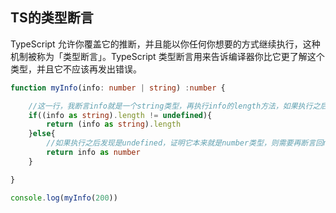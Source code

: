 ## TS的类型断言

TypeScript 允许你覆盖它的推断，并且能以你任何你想要的方式继续执行，这种机制被称为「类型断言」。TypeScript 类型断言用来告诉编译器你比它更了解这个类型，并且它不应该再发出错误。



```typescript
function myInfo(info: number | string) :number {

  	//这一行，我断言info就是一个string类型，再执行info的length方法，如果执行之后发现不是undefined，证名info本就是string
    if((info as string).length != undefined){
        return (info as string).length
    }else{
      	//如果执行之后发现是undefined，证明它本来就是number类型，则需要再断言回number类型。
        return info as number
    }

}

console.log(myInfo(200))

```




